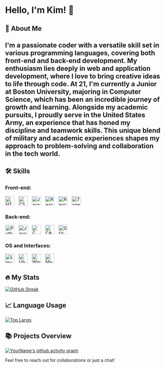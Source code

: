 # Hello, I'm Kim! 👋

## 🚀 About Me
I'm a passionate coder with a versatile skill set in various programming languages, covering both front-end and back-end development. My enthusiasm lies deeply in web and application development, where I love to bring creative ideas to life through code. At 21, I'm currently a Junior at Boston University, majoring in Computer Science, which has been an incredible journey of growth and learning. Alongside my academic pursuits, I proudly serve in the United States Army, an experience that has honed my discipline and teamwork skills. This unique blend of military and academic experiences shapes my approach to problem-solving and collaboration in the tech world.
---
## 🛠 Skills
### Front-end:
<img align="left" alt="HTML5" width="30px" style="padding-right:10px;" src="URL_FOR_HTML5_ICON" />
<img align="left" alt="CSS3" width="30px" style="padding-right:10px;" src="URL_FOR_CSS3_ICON" />
<img align="left" alt="JavaScript" width="30px" style="padding-right:10px;" src="URL_FOR_JAVASCRIPT_ICON" />
<img align="left" alt="React" width="30px" style="padding-right:10px;" src="URL_FOR_REACT_ICON" />
<img align="left" alt="React Native" width="30px" style="padding-right:10px;" src="URL_FOR_REACT_NATIVE_ICON" />
<img align="left" alt="TypeScript" width="30px" style="padding-right:10px;" src="URL_FOR_TYPESCRIPT_ICON" />
<br /><br />

### Back-end:
<img align="left" alt="Python" width="30px" style="padding-right:10px;" src="URL_FOR_PYTHON_ICON" />
<img align="left" alt="Java" width="30px" style="padding-right:10px;" src="URL_FOR_JAVA_ICON" />
<img align="left" alt="C" width="30px" style="padding-right:10px;" src="URL_FOR_C_ICON" />
<img align="left" alt="C#" width="30px" style="padding-right:10px;" src="URL_FOR_CSHARP_ICON" />
<img align="left" alt="SQL" width="30px" style="padding-right:10px;" src="URL_FOR_SQL_ICON" />
<br /><br />

### OS and Interfaces:
<img align="left" alt="Linux" width="30px" style="padding-right:10px;" src="URL_FOR_LINUX_ICON" />
<img align="left" alt="Ubuntu" width="30px" style="padding-right:10px;" src="URL_FOR_UBUNTU_ICON" />
<img align="left" alt="Windows" width="30px" style="padding-right:10px;" src="URL_FOR_WINDOWS_ICON" />
<img align="left" alt="MacOS" width="30px" style="padding-right:10px;" src="URL_FOR_MACOS_ICON" />
<br /><br />

## 🔥 My Stats
[![GitHub Streak](http://github-readme-streak-stats.herokuapp.com?user=[SPC-Toad]&theme=default)](https://git.io/streak-stats)

## 📈 Language Usage
[![Top Langs](https://github-readme-stats.vercel.app/api/top-langs/?username=[SPC-Toad]&layout=compact)](https://github.com/anuraghazra/github-readme-stats)

## 📚 Projects Overview
[![YourName's github activity graph](https://activity-graph.herokuapp.com/graph?username=[SPC-Toad]&theme=xcode)](https://github.com/ashutosh00710/github-readme-activity-graph)

Feel free to reach out for collaborations or just a chat!
